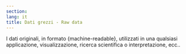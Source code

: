 ```yaml
---
section: 
lang: it
title: Dati grezzi - Raw data
---
```


I dati originali, in formato {machine-readable}, utilizzati in una qualsiasi applicazione, visualizzazione, ricerca scientifica o interpretazione, ecc..
